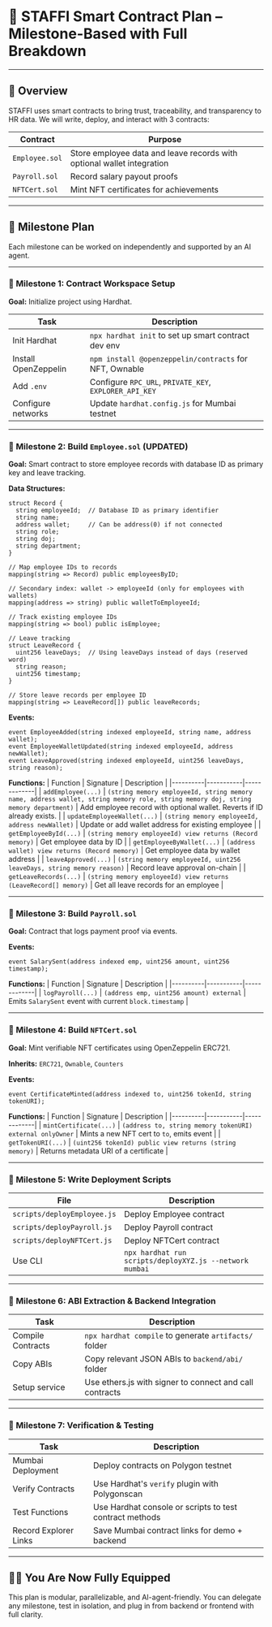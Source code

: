# 🧰 STAFFI Smart Contract Plan – Milestone-Based with Full Breakdown

---

## 🧬 Overview

STAFFI uses smart contracts to bring trust, traceability, and transparency to HR data. We will write, deploy, and interact with 3 contracts:

| Contract        | Purpose                                   |
|----------------|--------------------------------------------|
| `Employee.sol` | Store employee data and leave records with optional wallet integration |
| `Payroll.sol`  | Record salary payout proofs                |
| `NFTCert.sol`  | Mint NFT certificates for achievements     |

---

## 🏁 Milestone Plan

Each milestone can be worked on independently and supported by an AI agent.

---

### 🚩 Milestone 1: Contract Workspace Setup

**Goal:** Initialize project using Hardhat.

| Task | Description |
|------|-------------|
| Init Hardhat | `npx hardhat init` to set up smart contract dev env |
| Install OpenZeppelin | `npm install @openzeppelin/contracts` for NFT, Ownable |
| Add `.env` | Configure `RPC_URL`, `PRIVATE_KEY`, `EXPLORER_API_KEY` |
| Configure networks | Update `hardhat.config.js` for Mumbai testnet |

---

### 🔐 Milestone 2: Build `Employee.sol` (UPDATED)

**Goal:** Smart contract to store employee records with database ID as primary key and leave tracking.

**Data Structures:**
```solidity
struct Record {
  string employeeId;  // Database ID as primary identifier
  string name;
  address wallet;     // Can be address(0) if not connected
  string role;
  string doj;
  string department;
}

// Map employee IDs to records
mapping(string => Record) public employeesByID;
    
// Secondary index: wallet -> employeeId (only for employees with wallets)
mapping(address => string) public walletToEmployeeId;
    
// Track existing employee IDs
mapping(string => bool) public isEmployee;

// Leave tracking
struct LeaveRecord {
  uint256 leaveDays;  // Using leaveDays instead of days (reserved word)
  string reason;
  uint256 timestamp;
}
    
// Store leave records per employee ID
mapping(string => LeaveRecord[]) public leaveRecords;
```

**Events:**
```solidity
event EmployeeAdded(string indexed employeeId, string name, address wallet);
event EmployeeWalletUpdated(string indexed employeeId, address newWallet);
event LeaveApproved(string indexed employeeId, uint256 leaveDays, string reason);
```

**Functions:**
| Function | Signature | Description |
|----------|-----------|-------------|
| `addEmployee(...)` | `(string memory employeeId, string memory name, address wallet, string memory role, string memory doj, string memory department)` | Add employee record with optional wallet. Reverts if ID already exists. |
| `updateEmployeeWallet(...)` | `(string memory employeeId, address newWallet)` | Update or add wallet address for existing employee |
| `getEmployeeById(...)` | `(string memory employeeId) view returns (Record memory)` | Get employee data by ID |
| `getEmployeeByWallet(...)` | `(address wallet) view returns (Record memory)` | Get employee data by wallet address |
| `leaveApproved(...)` | `(string memory employeeId, uint256 leaveDays, string memory reason)` | Record leave approval on-chain |
| `getLeaveRecords(...)` | `(string memory employeeId) view returns (LeaveRecord[] memory)` | Get all leave records for an employee |

---

### 💸 Milestone 3: Build `Payroll.sol`

**Goal:** Contract that logs payment proof via events.

**Events:**
```solidity
event SalarySent(address indexed emp, uint256 amount, uint256 timestamp);
```

**Functions:**
| Function | Signature | Description |
|----------|-----------|-------------|
| `logPayroll(...)` | `(address emp, uint256 amount) external` | Emits `SalarySent` event with current `block.timestamp` |

---

### 🏅 Milestone 4: Build `NFTCert.sol`

**Goal:** Mint verifiable NFT certificates using OpenZeppelin ERC721.

**Inherits:** `ERC721`, `Ownable`, `Counters`

**Events:**
```solidity
event CertificateMinted(address indexed to, uint256 tokenId, string tokenURI);
```

**Functions:**
| Function | Signature | Description |
|----------|-----------|-------------|
| `mintCertificate(...)` | `(address to, string memory tokenURI) external onlyOwner` | Mints a new NFT cert to `to`, emits event |
| `getTokenURI(...)` | `(uint256 tokenId) public view returns (string memory)` | Returns metadata URI of a certificate |

---

### 🚀 Milestone 5: Write Deployment Scripts

| File | Description |
|------|-------------|
| `scripts/deployEmployee.js` | Deploy Employee contract |
| `scripts/deployPayroll.js` | Deploy Payroll contract |
| `scripts/deployNFTCert.js` | Deploy NFTCert contract |
| Use CLI | `npx hardhat run scripts/deployXYZ.js --network mumbai` |

---

### 🔹 Milestone 6: ABI Extraction & Backend Integration

| Task | Description |
|------|-------------|
| Compile Contracts | `npx hardhat compile` to generate `artifacts/` folder |
| Copy ABIs | Copy relevant JSON ABIs to `backend/abi/` folder |
| Setup service | Use ethers.js with signer to connect and call contracts |

---

### 🚦 Milestone 7: Verification & Testing

| Task | Description |
|------|-------------|
| Mumbai Deployment | Deploy contracts on Polygon testnet |
| Verify Contracts | Use Hardhat's `verify` plugin with Polygonscan |
| Test Functions | Use Hardhat console or scripts to test contract methods |
| Record Explorer Links | Save Mumbai contract links for demo + backend |

---

## 🏃‍♂️ You Are Now Fully Equipped

This plan is modular, parallelizable, and AI-agent-friendly. You can delegate any milestone, test in isolation, and plug in from backend or frontend with full clarity.